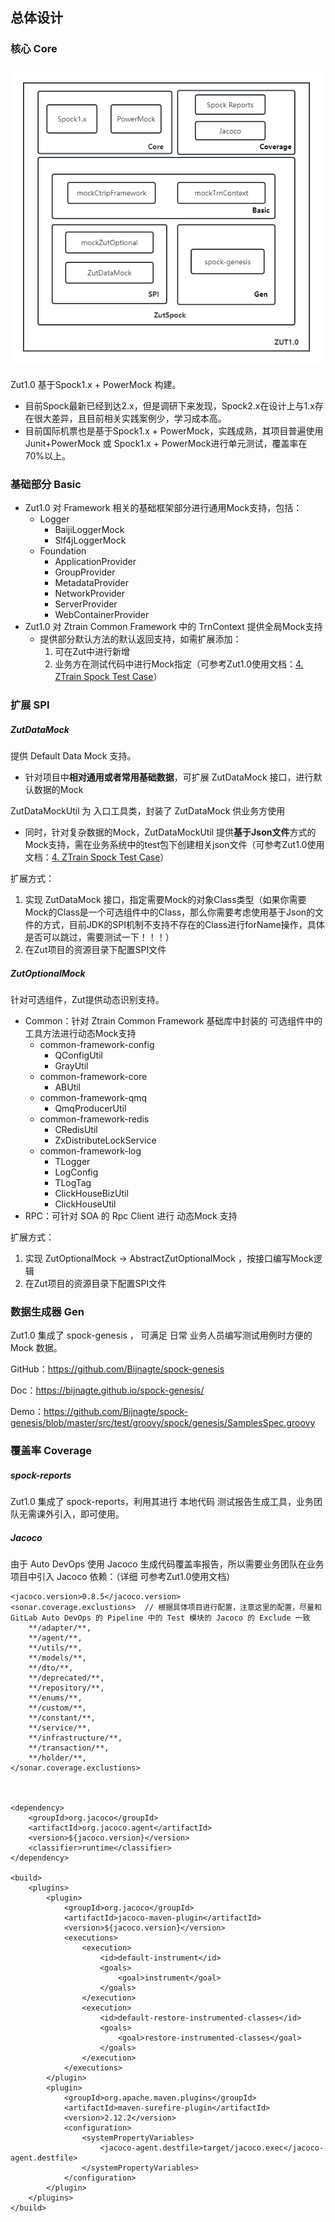 ## **总体设计**

### **核心 Core**

### ![ZUT1.0](./assets/ZUT1.0.png)

Zut1.0 基于Spock1.x + PowerMock 构建。

- 目前Spock最新已经到达2.x，但是调研下来发现，Spock2.x在设计上与1.x存在很大差异，且目前相关实践案例少，学习成本高。
- 目前国际机票也是基于Spock1.x + PowerMock，实践成熟，其项目普遍使用 Junit+PowerMock 或 Spock1.x + PowerMock进行单元测试，覆盖率在70%以上。

### **基础部分 Basic**

- Zut1.0 对 Framework 相关的基础框架部分进行通用Mock支持，包括：
  - Logger
    - BaijiLoggerMock
    - Slf4jLoggerMock
  - Foundation
    - ApplicationProvider
    - GroupProvider
    - MetadataProvider
    - NetworkProvider
    - ServerProvider
    - WebContainerProvider
- Zut1.0 对 Ztrain Common Framework 中的 TrnContext 提供全局Mock支持
  - 提供部分默认方法的默认返回支持，如需扩展添加：
    1. 可在Zut中进行新增
    2. 业务方在测试代码中进行Mock指定（可参考Zut1.0使用文档：[4. ZTrain Spock Test Case](http://conf.corp.com/display/Train/4.+ZTrain+Spock+Test+Case)）

### **扩展 SPI**

##### **ZutDataMock**

提供 Default Data Mock 支持。

- 针对项目中**相对通用或者常用基础数据**，可扩展 ZutDataMock 接口，进行默认数据的Mock

ZutDataMockUtil 为 入口工具类，封装了 ZutDataMock 供业务方使用

- 同时，针对复杂数据的Mock，ZutDataMockUtil 提供**基于Json文件**方式的Mock支持，需在业务系统中的test包下创建相关json文件（可参考Zut1.0使用文档：[4. ZTrain Spock Test Case](http://conf.corp.com/display/Train/4.+ZTrain+Spock+Test+Case)）

扩展方式：

1. 实现 ZutDataMock<T> 接口，指定需要Mock的对象Class类型（如果你需要Mock的Class是一个可选组件中的Class，那么你需要考虑使用基于Json的文件的方式，目前JDK的SPI机制不支持不存在的Class进行forName操作，具体是否可以跳过，需要测试一下！！！）
2. 在Zut项目的资源目录下配置SPI文件

##### **ZutOptionalMock**

针对可选组件，Zut提供动态识别支持。

- Common：针对 Ztrain Common Framework 基础库中封装的 可选组件中的 工具方法进行动态Mock支持
  - common-framework-config
    - QConfigUtil
    - GrayUtil
  - common-framework-core
    - ABUtil
  - common-framework-qmq
    - QmqProducerUtil
  - common-framework-redis
    - CRedisUtil
    - ZxDistributeLockService
  - common-framework-log
    - TLogger
    - LogConfig
    - TLogTag
    - ClickHouseBizUtil
    - ClickHouseUtil
- RPC：可针对 SOA 的 Rpc Client 进行 动态Mock 支持

扩展方式：

1. 实现 ZutOptionalMock → AbstractZutOptionalMock ，按接口编写Mock逻辑
2. 在Zut项目的资源目录下配置SPI文件

### **数据生成器 Gen**

Zut1.0 集成了 spock-genesis ， 可满足 日常 业务人员编写测试用例时方便的 Mock 数据。

GitHub：https://github.com/Bijnagte/spock-genesis

Doc：https://bijnagte.github.io/spock-genesis/

Demo：https://github.com/Bijnagte/spock-genesis/blob/master/src/test/groovy/spock/genesis/SamplesSpec.groovy

### **覆盖率 Coverage**

##### **spock-reports**

Zut1.0 集成了 spock-reports，利用其进行 本地代码 测试报告生成工具，业务团队无需课外引入，即可使用。



##### **Jacoco**

由于  Auto DevOps 使用 Jacoco 生成代码覆盖率报告，所以需要业务团队在业务项目中引入 Jacoco 依赖：（详细 可参考Zut1.0使用文档）

```pom
<jacoco.version>0.8.5</jacoco.version>
<sonar.coverage.exclustions>  // 根据具体项目进行配置，注意这里的配置，尽量和 GitLab Auto DevOps 的 Pipeline 中的 Test 模块的 Jacoco 的 Exclude 一致
    **/adapter/**,
    **/agent/**,
    **/utils/**,
    **/models/**,
    **/dto/**,
    **/deprecated/**,
    **/repository/**,
    **/enums/**,
    **/custom/**,
    **/constant/**,
    **/service/**,
    **/infrastructure/**,
    **/transaction/**,
    **/holder/**,
</sonar.coverage.exclustions>



<dependency>
    <groupId>org.jacoco</groupId>
    <artifactId>org.jacoco.agent</artifactId>
    <version>${jacoco.version}</version>
    <classifier>runtime</classifier>
</dependency>

<build>
    <plugins>
        <plugin>
            <groupId>org.jacoco</groupId>
            <artifactId>jacoco-maven-plugin</artifactId>
            <version>${jacoco.version}</version>
            <executions>
                <execution>
                    <id>default-instrument</id>
                    <goals>
                        <goal>instrument</goal>
                    </goals>
                </execution>
                <execution>
                    <id>default-restore-instrumented-classes</id>
                    <goals>
                        <goal>restore-instrumented-classes</goal>
                    </goals>
                </execution>
            </executions>
        </plugin>
        <plugin>
            <groupId>org.apache.maven.plugins</groupId>
            <artifactId>maven-surefire-plugin</artifactId>
            <version>2.12.2</version>
            <configuration>
                <systemPropertyVariables>
                    <jacoco-agent.destfile>target/jacoco.exec</jacoco-agent.destfile>
                </systemPropertyVariables>
            </configuration>
        </plugin>
    </plugins>
</build>
```

